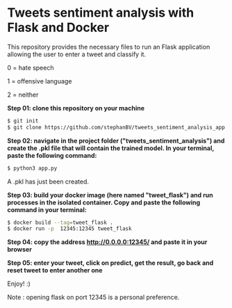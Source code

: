 # Tweets sentiment analysis with Flask and Docker

This repository provides the necessary files to run an Flask application allowing the user to enter a tweet and classify it.

0 = hate speech 

1 = offensive  language 

2 = neither

**Step 01: clone this repository on your machine**
```bash
$ git init
$ git clone https://github.com/stephanBV/tweets_sentiment_analysis_app.git
```
**Step 02: navigate in the project folder ("tweets_sentiment_analysis") and create the .pkl file that will contain the trained model. In your terminal, paste the following command:**
```bash
$ python3 app.py
```
A .pkl has just been created.

**Step 03: build your docker image (here named "tweet_flask") and run processes in the isolated container. Copy and paste the following command in your terminal:** 
```bash
$ docker build --tag=tweet_flask .          
$ docker run -p  12345:12345 tweet_flask
```

**Step 04: copy the address http://0.0.0.0:12345/ and paste it in your browser**

**Step 05: enter your tweet, click on predict, get the result, go back and reset tweet to enter another one**

Enjoy! :)

Note : opening flask on port 12345 is a personal preference.
